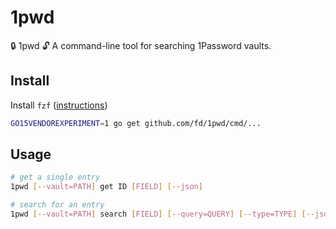 # 1pwd

:lock: 1pwd :unlock: A command-line tool for searching 1Password vaults.

## Install

Install `fzf` ([instructions](https://github.com/junegunn/fzf#installation))

```sh
GO15VENDOREXPERIMENT=1 go get github.com/fd/1pwd/cmd/...
```

## Usage

```sh
# get a single entry
1pwd [--vault=PATH] get ID [FIELD] [--json]

# search for an entry
1pwd [--vault=PATH] search [FIELD] [--query=QUERY] [--type=TYPE] [--json]
```
